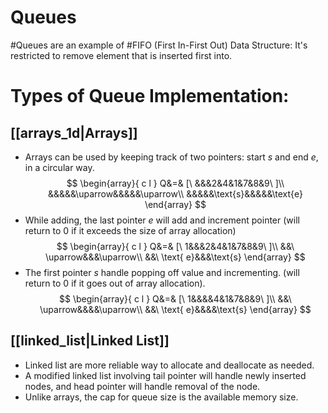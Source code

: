 # Queues
#Queues are an example of #FIFO (First In-First Out) Data Structure: It's restricted to remove element that is inserted first into.

# Types of Queue Implementation:
## [[arrays_1d|Arrays]]
- Arrays can be used by keeping track of two pointers: start $s$ and end $e$, in a circular way.
 $$
\begin{array}{ c l }
Q&=&
[\ &&&2&4&1&7&8&9\ ]\\
&&&&&\uparrow&&&&&\uparrow\\
&&&&&\text{s}&&&&&\text{e}
\end{array}
$$
- While adding, the last pointer $e$ will add and increment pointer (will return to $0$ if it exceeds the size of array allocation)
$$
\begin{array}{ c l }
Q&=&
[\ 1&&&2&4&1&7&8&9\ ]\\
&&\ \uparrow&&&\uparrow\\
&&\ \text{ e}&&&\text{s}
\end{array}
$$
- The first pointer $s$ handle popping off value and incrementing. (will return to $0$ if it goes out of array allocation).
$$
\begin{array}{ c l }
Q&=&
[\ 1&&&&4&1&7&8&9\ ]\\
&&\ \uparrow&&&&\uparrow\\
&&\ \text{ e}&&&&\text{s}
\end{array}
$$


## [[linked_list|Linked List]]
- Linked list are more reliable way to allocate and deallocate as needed.
- A modified linked list involving tail pointer will handle newly inserted nodes, and head pointer will handle removal of the node.
- Unlike arrays, the cap for queue size is the available memory size.